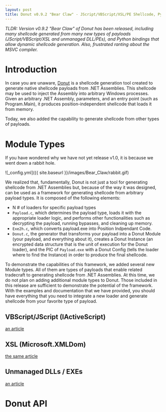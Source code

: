 ```yaml
---
layout: post
title: Donut v0.9.2 "Bear Claw" - JScript/VBScript/XSL/PE Shellcode, Python Bindings, and Cursing Microsoft
---
```


*TLDR: Version v0.9.2 "Bear Claw" of Donut has been released, including many shellcode generated from many new types of payloads (JScript/VBScript/XSL and unmanaged DLL/PEs), and Python bindings that allow dynamic shellcode generation. Also, frustrated ranting about the MSVC compiler.*

# Introduction

In case you are unaware, [Donut](https://github.com/TheWover/donut "Donut") is a shellcode generation tool created to generate native shellcode payloads from .NET Assemblies. This shellcode may be used to inject the Assembly into arbitrary Windows processes. Given an arbitrary .NET Assembly, parameters, and an entry point (such as Program.Main), it produces position-independent shellcode that loads it from memory. 

Today, we also added the capability to generate shellcode from other types of payloads. 

# Module Types

If you have wondered why we have not yet release v1.0, it is because we went down a rabbit hole. 

![_config.yml]({{ site.baseurl }}/images/Bear_Claw/rabbit.gif)

We realized that, fundamentally, Donut is not just a tool for generating shellcode from .NET Assemblies but, because of the way it was designed, can be used as a framework for generating shellcode from arbitrary payload types. It is composed of the following elements:

* N # of loaders for specific payload types
* `Payload.c`, which determines the payload type, loads it with the appropriate loader logic, and performs other functionalities such as decrypting the payload, running bypasses, and cleaning up memory.
* `Exe2h.c`, which converts payload.exe into Position Indpendant Code.
* `Donut.c`, the generator that transforms your payload into a Donut Module (your payload, and everything about it), creates a Donut Instance (an encrypted data structure that is the unit of execution for the Donut loader), and the PIC of `Payload.exe` with a Donut Config (tells the loader where to find the Instance) in order to produce the final shellcode.

To demonstrate the capabilities of this framework, we added several new Module types. All of them are types of payloads that enable related tradecraft to generating shellcode from .NET Assemblies. At this time, we do not plan on adding additional module types to Donut. Those included in this release are sufficient to demonstrate the potential of the framework. With the examples and documentation that we have provided, you should have everything that you need to integrate a new loader and generate shellcode from your favorite type of payload.

## VBScript/JScript (IActiveScript)

[an article](https://modexp.wordpress.com/2019/07/21/inmem-exec-script/ "Shellcode: In-Memory Execution of JavaScript, VBScript, JScript and XSL")

## XSL (Microsoft.XMLDom)

[the same article](https://modexp.wordpress.com/2019/07/21/inmem-exec-script/ "Shellcode: In-Memory Execution of JavaScript, VBScript, JScript and XSL")

## Unmanaged DLLs / EXEs

[an article](https://modexp.wordpress.com/2019/06/24/inmem-exec-dll/ "Shellcode: In-Memory Execution of DLL")

# Donut API




